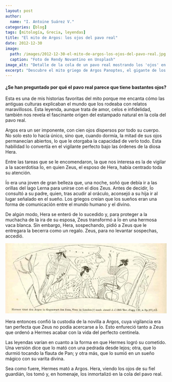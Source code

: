 ```yaml
---
layout: post
author:
  name: "I. Antoine Suárez V."
categories: [blog]
tags: [mitología, Grecia, leyendas]
title: "El mito de Argos: los ojos del pavo real"
date: 2012-12-30
image:
  path: /images/2012-12-30-el-mito-de-argos-los-ojos-del-pavo-real.jpg
  caption: "Foto de Rendy Novantino en Unsplash"
image_alt: "Detalle de la cola de un pavo real mostrando los 'ojos' en sus plumas"
excerpt: "Descubre el mito griego de Argos Panoptes, el gigante de los cien ojos, y cómo su historia explica el origen de los 'ojos' en la cola del pavo real."
---
```


#### ¿Se han preguntado por qué el pavo real parece que tiene bastantes ojos?

Esta es una de mis historias favoritas del mito porque me encanta cómo las antiguas culturas explicaban el mundo que los rodeaba con relatos maravillosos. Esta leyenda, aunque trata de amor, celos e infidelidad, también nos revela el fascinante origen del estampado natural en la cola del pavo real.

Argos era un ser imponente, con cien ojos dispersos por todo su cuerpo. No solo esto lo hacía único, sino que, cuando dormía, la mitad de sus ojos permanecían abiertos, lo que le otorgaba la capacidad de verlo todo. Esta habilidad lo convertía en el vigilante perfecto bajo las órdenes de la diosa Hera.

Entre las tareas que se le encomendaron, la que nos interesa es la de vigilar a la sacerdotisa Ío, en quien Zeus, el esposo de Hera, había centrado toda su atención.

Ío era una joven de gran belleza que, una noche, soñó que debía ir a las orillas del lago Lerna para unirse con el dios Zeus. Antes de decidir, Ío consultó a su padre, quien, tras acudir al oráculo, aconsejó a su hija ir al lugar señalado en el sueño. Los griegos creían que los sueños eran una forma de comunicación entre el mundo humano y el divino.

De algún modo, Hera se enteró de lo sucedido y, para proteger a la muchacha de la ira de su esposa, Zeus transformó a Ío en una hermosa vaca blanca. Sin embargo, Hera, sospechando, pidió a Zeus que le entregara la becerra como un regalo. Zeus, para no levantar sospechas, accedió.

![Hermes, Io y Argos.](/images/2012-12-30-el-mito-de-argos-los-ojos-del-pavo-real2.jpg)

Hera entonces confió la custodia de la novilla a Argos, cuya vigilancia era tan perfecta que Zeus no podía acercarse a Ío. Esto enfureció tanto a Zeus que ordenó a Hermes acabar con la vida del perfecto centinela.

Las leyendas varían en cuanto a la forma en que Hermes logró su cometido. Una versión dice que lo mató con una pedrada desde lejos; otra, que lo durmió tocando la flauta de Pan; y otra más, que lo sumió en un sueño mágico con su varita divina.

Sea como fuere, Hermes mató a Argos. Hera, viendo los ojos de su fiel guardián, los tomó y, en homenaje, los inmortalizó en la cola del pavo real.
